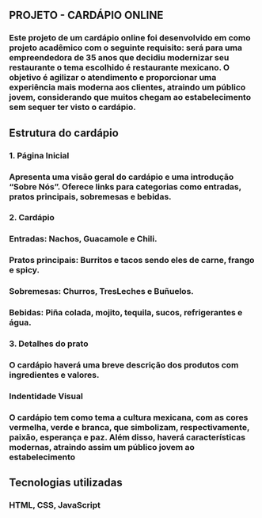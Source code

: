 ## PROJETO - CARDÁPIO ONLINE
### Este projeto de um cardápio online foi desenvolvido em como projeto acadêmico com o seguinte requisito: será para uma empreendedora de 35 anos que decidiu modernizar seu restaurante o tema escolhido é restaurante mexicano. O objetivo é agilizar o atendimento e proporcionar uma experiência mais moderna aos clientes, atraindo um público jovem, considerando que muitos chegam ao estabelecimento sem sequer ter visto o cardápio.
 ## Estrutura do cardápio
### 1. Página Inicial
### Apresenta uma visão geral do cardápio e uma introdução “Sobre Nós”. Oferece links para categorias como entradas, pratos principais, sobremesas e bebidas.
### 2. Cardápio
### Entradas: Nachos, Guacamole e Chili.
### Pratos principais: Burritos e tacos sendo eles de carne, frango e spicy.
### Sobremesas: Churros, TresLeches e Buñuelos.
### Bebidas: Piña colada, mojito, tequila, sucos, refrigerantes e água.
### 3. Detalhes do prato
### O cardápio haverá uma breve descrição dos produtos com ingredientes e valores.
### Indentidade Visual
### O cardápio tem como tema a cultura mexicana, com as cores vermelha, verde e branca, que simbolizam, respectivamente, paixão, esperança e paz. Além disso, haverá características modernas, atraindo assim um público jovem ao estabelecimento

## Tecnologias utilizadas
### HTML, CSS, JavaScript


